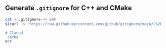 ## Generate `.gitignore` for C++ and CMake
```sh
cat > .gitignore << EOF
$(curl -s "https://raw.githubusercontent.com/github/gitignore/main/C%2B%2B.gitignore")

# Clangd
.cache
EOF
```

